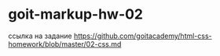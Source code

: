 # goit-markup-hw-02
ссылка на задание https://github.com/goitacademy/html-css-homework/blob/master/02-css.md
